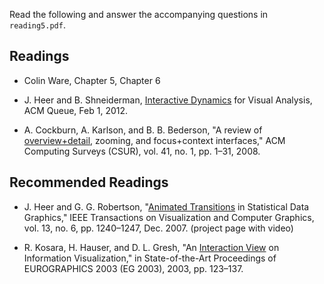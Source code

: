 Read the following and answer the accompanying questions in `reading5.pdf`.

## Readings

* Colin Ware, Chapter 5, Chapter 6

* J. Heer and B. Shneiderman, [Interactive Dynamics][1] for Visual Analysis, ACM
  Queue, Feb 1, 2012.

* A. Cockburn, A. Karlson, and B. B. Bederson, "A review of
  [overview+detail][2], zooming, and focus+context interfaces," ACM Computing
  Surveys (CSUR), vol. 41, no. 1, pp. 1–31, 2008.

[1]: cdn://excerpts/w5/p30-heer.pdf
[2]: cdn://excerpts/w5/Cockburn_overview_detail.pdf

## Recommended Readings

* J. Heer and G. G. Robertson, "[Animated Transitions][3] in Statistical Data
  Graphics," IEEE Transactions on Visualization and Computer Graphics, vol. 13,
  no. 6, pp. 1240–1247, Dec. 2007. (project page with video)

* R. Kosara, H. Hauser, and D. L. Gresh, "An [Interaction View][4] on Information
  Visualization," in State-of-the-Art Proceedings of EUROGRAPHICS 2003 (EG
  2003), 2003, pp. 123–137.

[3]: cdn://excerpts/w5/Heer_Animated_Transitions.pdf
[4]: cdn://excerpts/w5/Kosara_Interaction_View.pdf


